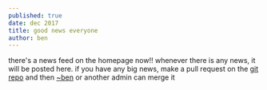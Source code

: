 ```yaml
---
published: true
date: dec 2017
title: good news everyone
author: ben
---
```


there's a news feed on the homepage now!! whenever there is any news, it will be posted here. if you have any big news, make a pull request on the [git repo](https://tildegit.org/team/site) and then [~ben](/~ben/) or another admin can merge it
